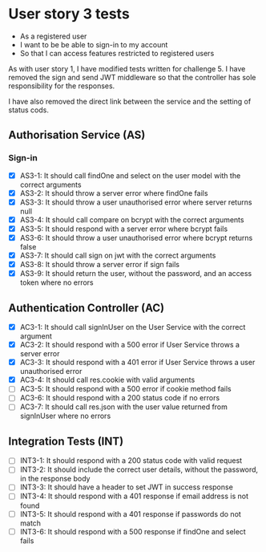 # User story 3 tests

- As a registered user
- I want to be be able to sign-in to my account
- So that I can access features restricted to registered users

As with user story 1, I have modified tests written for challenge 5. I have removed the sign and send JWT middleware so that the controller has sole responsibility for the responses.

I have also removed the direct link between the service and the setting of status cods.

## Authorisation Service (AS)

### Sign-in

- [x] AS3-1: It should call findOne and select on the user model with the correct arguments
- [x] AS3-2: It should throw a server error where findOne fails
- [x] AS3-3: It should throw a user unauthorised error where server returns null
- [x] AS3-4: It should call compare on bcrypt with the correct arguments
- [x] AS3-5: It should respond with a server error where bcrypt fails
- [x] AS3-6: It should throw a user unauthorised error where bcrypt returns false
- [x] AS3-7: It should call sign on jwt with the correct arguments
- [x] AS3-8: It should throw a server error if sign fails
- [x] AS3-9: It should return the user, without the password, and an access token where no errors

## Authentication Controller (AC)

- [x] AC3-1: It should call signInUser on the User Service with the correct argument
- [x] AC3-2: It should respond with a 500 error if User Service throws a server error
- [x] AC3-3: It should respond with a 401 error if User Service throws a user unauthorised error
- [x] AC3-4: It should call res.cookie with valid arguments
- [ ] AC3-5: It should respond with a 500 error if cookie method fails
- [ ] AC3-6: It should respond with a 200 status code if no errors
- [ ] AC3-7: It should call res.json with the user value returned from signInUser where no errors

## Integration Tests (INT)

- [ ] INT3-1: It should respond with a 200 status code with valid request
- [ ] INT3-2: It should include the correct user details, without the password, in the response body
- [ ] INT3-3: It should have a header to set JWT in success response
- [ ] INT3-4: It should respond with a 401 response if email address is not found
- [ ] INT3-5: It should respond with a 401 response if passwords do not match
- [ ] INT3-6: It should respond with a 500 response if findOne and select fails
